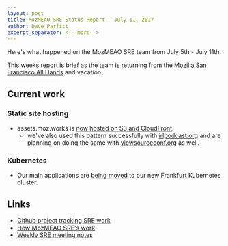 ```yaml
---
layout: post
title: MozMEAO SRE Status Report - July 11, 2017
author: Dave Parfitt
excerpt_separator: <!--more-->
---
```


Here's what happened on the MozMEAO SRE team from July 5th - July 11th.

<!--more-->

This weeks report is brief as the team is returning from the [Mozilla San Francisco All Hands](https://wiki.mozilla.org/All_Hands/SanFrancisco) and vacation.

## Current work

### Static site hosting

- assets.moz.works is [now hosted on S3 and CloudFront](https://github.com/mozmar/infra/pull/330). 
	- we've also used this pattern successfully with [irlpodcast.org](https://irlpodcast.org/) and are planning on doing the same with [viewsourceconf.org](https://viewsourceconf.org/london-2017/) as well.

### Kubernetes

- Our main applications are [being moved](https://github.com/mozmar/infra/issues/301) to our new Frankfurt Kubernetes cluster.


## Links

- [Github project tracking SRE work](https://github.com/mozmar/infra/projects/2)
- [How MozMEAO SRE's work](https://github.com/mozmar/infra/blob/master/docs/how_we_work.md)
- [Weekly SRE meeting notes](https://goo.gl/WuhP0Y)
